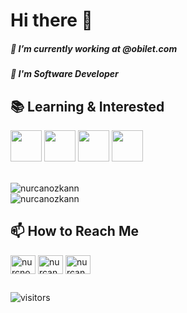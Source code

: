 # Hi there 👋

 ##### 🔭 I’m currently working at @obilet.com
 ##### 🌱 I'm Software Developer

## 📚 Learning & Interested
<code><img height="50" src="https://upload.wikimedia.org/wikipedia/commons/7/7a/C_Sharp_logo.svg"></code>
<code><img height="50" src="https://image.flaticon.com/icons/svg/917/917316.svg"></code>
<code><img height="50" src="https://upload.wikimedia.org/wikipedia/commons/4/47/React.svg"></code>
<code><img height="50" src="https://image.flaticon.com/icons/svg/3288/3288086.svg"></code>

<br />

 <tr>
  <th align="left">
   <div>
  <img align="center" src="https://github-readme-stats.vercel.app/api/top-langs/?username=nurcanozkann&layout=compact&hide=html&theme=dark" alt="nurcanozkann" />
  <div/>
  </th>
  <th align="right">
  <div>
  <img align="center" src="https://github-readme-stats.vercel.app/api?username=nurcanozkann&show_icons=true&theme=dark" alt="nurcanozkann" />
<div/>
  </th>
 </tr>


## 📫 How to Reach Me
<p align="left">
<a href="https://twitter.com/nurcnozknn" target="blank"><img align="center" src="https://cdn.jsdelivr.net/npm/simple-icons@3.0.1/icons/twitter.svg" alt="nurcnozknn" height="30" width="40" /></a>
<a href="https://www.linkedin.com/in/nurcanozkan/" target="blank"><img align="center" src="https://cdn.jsdelivr.net/npm/simple-icons@3.0.1/icons/linkedin.svg" alt="nurcanozkan" height="30" width="40" /></a>
<a href="https://www.instagram.com/nurcanozknn/?hl=tr" target="blank"><img align="center" src="https://cdn.jsdelivr.net/npm/simple-icons@3.0.1/icons/instagram.svg" alt="nurcanozknn" height="30" width="40" /></a>
</p>

##
![visitors](https://visitor-badge.laobi.icu/badge?page_id=nurcanozkann)
